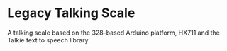 # Legacy Talking Scale
 A talking scale based on the 328-based Arduino platform, HX711 and the Talkie text to speech library.
